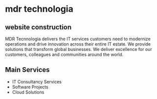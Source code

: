 # mdr technologia

## website construction


MDR Tecnnologia delivers the IT services customers need to modernize operations and drive innovation across their entire IT estate.
We provide solutions that transform global businesses. We deliver excellence for our customers, colleagues and communities around the world.

## Main Services
- IT Consultancy Services
- Software Projects
- Cloud Solutions
